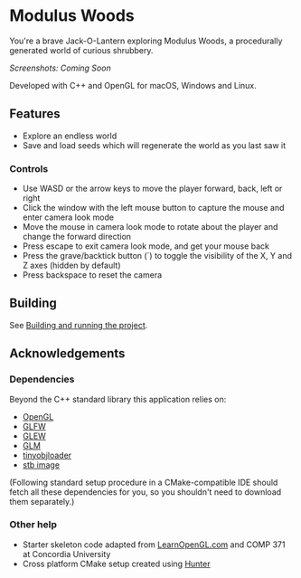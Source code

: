 # Modulus Woods

You're a brave Jack-O-Lantern exploring Modulus Woods, a procedurally generated world of curious shrubbery.

*Screenshots: Coming Soon*

Developed with C++ and OpenGL for macOS, Windows and Linux.

## Features

* Explore an endless world
* Save and load seeds which will regenerate the world as you last saw it

### Controls

* Use WASD or the arrow keys to move the player forward, back, left or right
* Click the window with the left mouse button to capture the mouse and enter camera look mode
* Move the mouse in camera look mode to rotate about the player and change the forward direction
* Press escape to exit camera look mode, and get your mouse back
* Press the grave/backtick button (`) to toggle the visibility of the X, Y and Z axes (hidden by default)
* Press backspace to reset the camera

## Building

See [Building and running the project](docs/building.md).

## Acknowledgements

### Dependencies

Beyond the C++ standard library this application relies on:
* [OpenGL](https://www.opengl.org/)
* [GLFW](http://www.glfw.org/)
* [GLEW](http://glew.sourceforge.net/)
* [GLM](https://glm.g-truc.net/0.9.8/index.html)
* [tinyobjloader](https://github.com/syoyo/tinyobjloader)
* [stb image](https://github.com/nothings/stb)

(Following standard setup procedure in a CMake-compatible IDE should fetch all these dependencies for you, so you shouldn't need to download them separately.)

### Other help

* Starter skeleton code adapted from [LearnOpenGL.com](https://learnopengl.com/) and COMP 371 at Concordia University
* Cross platform CMake setup created using [Hunter](https://github.com/ruslo/hunter)

